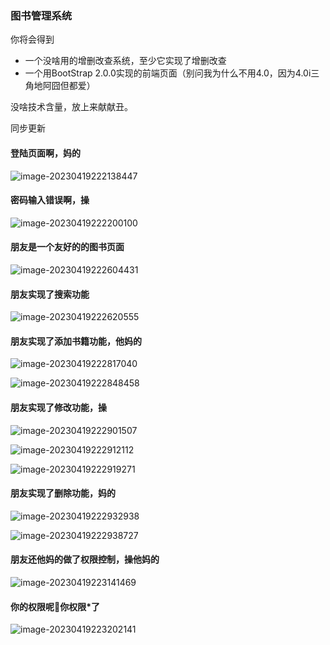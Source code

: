 ### 图书管理系统

你将会得到

- 一个没啥用的增删改查系统，至少它实现了增删改查
- 一个用BootStrap 2.0.0实现的前端页面（别问我为什么不用4.0，因为4.0i三角地阿囧但都爱）

没啥技术含量，放上来献献丑。



同步更新



#### 登陆页面啊，妈的

![image-20230419222138447](/images/image-20230419222138447.png)

#### 密码输入错误啊，操

![image-20230419222200100](/images/image-20230419222200100.png)

#### 朋友是一个友好的的图书页面

![image-20230419222604431](/images/image-20230419222604431.png)



#### 朋友实现了搜索功能

![image-20230419222620555](/images/image-20230419222620555-16819143813761.png)



#### 朋友实现了添加书籍功能，他妈的



![image-20230419222817040](/images/image-20230419222817040.png)



![image-20230419222848458](/images/image-20230419222848458.png)



#### 朋友实现了修改功能，操

![image-20230419222901507](/images/image-20230419222901507.png)



![image-20230419222912112](/images/image-20230419222912112.png)



![image-20230419222919271](/images/image-20230419222919271.png)



#### 朋友实现了删除功能，妈的

![image-20230419222932938](/images/image-20230419222932938.png)



![image-20230419222938727](/images/image-20230419222938727.png)



#### 朋友还他妈的做了权限控制，操他妈的

![image-20230419223141469](/images/image-20230419223141469-16819147025883.png)



#### 你的权限呢🤭你权限*了

![image-20230419223202141](/images/image-20230419223202141.png)




